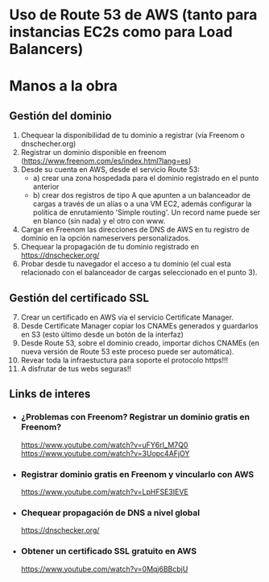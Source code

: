 # Uso de Route 53 de AWS (tanto para instancias EC2s como para Load Balancers)

# Manos a la obra
## Gestión del dominio
1) Chequear la disponibilidad de tu dominio a registrar (vía Freenom o dnschecher.org)
2) Registrar un dominio disponible en freenom (https://www.freenom.com/es/index.html?lang=es)
3) Desde su cuenta en AWS, desde el servicio Route 53:
    - a) crear una zona hospedada para el dominio registrado en el punto anterior
    - b) crear dos registros de tipo A que apunten a un balanceador de cargas a través de un alías o a una VM EC2, además configurar la política de enrutamiento 'Simple routing'. Un record name puede ser en blanco (sin nada) y el otro con www.
4) Cargar en Freenom las direcciones de DNS de AWS en tu registro de dominio en la opción nameservers personalizados.
5) Chequear la propagación de tu dominio registrado en https://dnschecker.org/
6) Probar desde tu navegador el acceso a tu dominio (el cual esta relacionado con el balanceador de cargas seleccionado en el punto 3).

## Gestión del certificado SSL
7) Crear un certificado en AWS vía el servicio Certificate Manager.
8) Desde Certificate Manager copiar los CNAMEs generados y guardarlos en S3 (esto último desde un botón de la interfaz)
9) Desde Route 53, sobre el dominio creado, importar dichos CNAMEs (en nueva versión de Route 53 este proceso puede ser automática).
10) Revear toda la infraestuctura para soporte el protocolo https!!!
11) A disfrutar de tus webs seguras!!


## Links de interes

- ### ¿Problemas con Freenom? Registrar un dominio gratis en Freenom?
    https://www.youtube.com/watch?v=uFY6rI_M7Q0
    https://www.youtube.com/watch?v=3Uopc4AFjOY

- ### Registrar dominio gratis en Freenom y vincularlo con AWS 
    https://www.youtube.com/watch?v=LpHFSE3IEVE

- ### Chequear propagación de DNS a nivel global
    https://dnschecker.org/

- ### Obtener un certificado SSL gratuito en AWS
    https://www.youtube.com/watch?v=0Mqj6BBcbjU    



